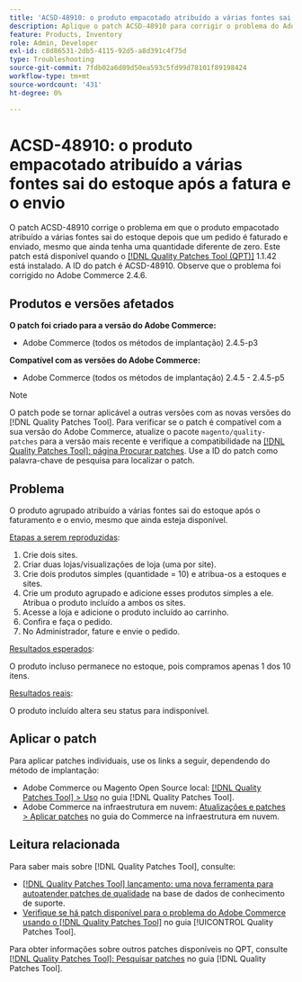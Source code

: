 ```yaml
---
title: 'ACSD-48910: o produto empacotado atribuído a várias fontes sai do estoque após a fatura e o envio'
description: Aplique o patch ACSD-48910 para corrigir o problema do Adobe Commerce em que o produto empacotado atribuído a várias fontes fica esgotado depois que um pedido é faturado e enviado, mesmo que ainda tenha uma quantidade diferente de zero.
feature: Products, Inventory
role: Admin, Developer
exl-id: c8d86531-2db5-4115-92d5-a8d391c4f75d
type: Troubleshooting
source-git-commit: 7fdb02a6d89d50ea593c5fd99d78101f89198424
workflow-type: tm+mt
source-wordcount: '431'
ht-degree: 0%

---
```


# ACSD-48910: o produto empacotado atribuído a várias fontes sai do estoque após a fatura e o envio

O patch ACSD-48910 corrige o problema em que o produto empacotado atribuído a várias fontes sai do estoque depois que um pedido é faturado e enviado, mesmo que ainda tenha uma quantidade diferente de zero. Este patch está disponível quando o [[!DNL Quality Patches Tool (QPT)]](https://experienceleague.adobe.com/en/docs/commerce-operations/tools/quality-patches-tool/quality-patches-tool-to-self-serve-quality-patches) 1.1.42 está instalado. A ID do patch é ACSD-48910. Observe que o problema foi corrigido no Adobe Commerce 2.4.6.

## Produtos e versões afetados

**O patch foi criado para a versão do Adobe Commerce:**

* Adobe Commerce (todos os métodos de implantação) 2.4.5-p3

**Compatível com as versões do Adobe Commerce:**

* Adobe Commerce (todos os métodos de implantação) 2.4.5 - 2.4.5-p5

>[!NOTE]
>
>O patch pode se tornar aplicável a outras versões com as novas versões do [!DNL Quality Patches Tool]. Para verificar se o patch é compatível com a sua versão do Adobe Commerce, atualize o pacote `magento/quality-patches` para a versão mais recente e verifique a compatibilidade na [[!DNL Quality Patches Tool]: página Procurar patches](https://experienceleague.adobe.com/tools/commerce-quality-patches/index.html). Use a ID do patch como palavra-chave de pesquisa para localizar o patch.

## Problema

O produto agrupado atribuído a várias fontes sai do estoque após o faturamento e o envio, mesmo que ainda esteja disponível.

<u>Etapas a serem reproduzidas</u>:

1. Crie dois sites.
1. Criar duas lojas/visualizações de loja (uma por site).
1. Crie dois produtos simples (quantidade = 10) e atribua-os a estoques e sites.
1. Crie um produto agrupado e adicione esses produtos simples a ele. Atribua o produto incluído a ambos os sites.
1. Acesse a loja e adicione o produto incluído ao carrinho.
1. Confira e faça o pedido.
1. No Administrador, fature e envie o pedido.

<u>Resultados esperados</u>:

O produto incluso permanece no estoque, pois compramos apenas 1 dos 10 itens.

<u>Resultados reais</u>:

O produto incluído altera seu status para indisponível.

## Aplicar o patch

Para aplicar patches individuais, use os links a seguir, dependendo do método de implantação:

* Adobe Commerce ou Magento Open Source local: [[!DNL Quality Patches Tool] > Uso](/help/tools/quality-patches-tool/usage.md) no guia [!DNL Quality Patches Tool].
* Adobe Commerce na infraestrutura em nuvem: [Atualizações e patches > Aplicar patches](https://experienceleague.adobe.com/docs/commerce-cloud-service/user-guide/develop/upgrade/apply-patches.html) no guia do Commerce na infraestrutura em nuvem.

## Leitura relacionada

Para saber mais sobre [!DNL Quality Patches Tool], consulte:

* [[!DNL Quality Patches Tool] lançamento: uma nova ferramenta para autoatender patches de qualidade](https://experienceleague.adobe.com/en/docs/commerce-operations/tools/quality-patches-tool/quality-patches-tool-to-self-serve-quality-patches) na base de dados de conhecimento de suporte.
* [Verifique se há patch disponível para o problema do Adobe Commerce usando o  [!DNL Quality Patches Tool]](/help/tools/quality-patches-tool/patches-available-in-qpt/check-patch-for-magento-issue-with-magento-quality-patches.md) no guia [!UICONTROL Quality Patches Tool].


Para obter informações sobre outros patches disponíveis no QPT, consulte [[!DNL Quality Patches Tool]: Pesquisar patches](https://experienceleague.adobe.com/tools/commerce-quality-patches/index.html) no guia [!DNL Quality Patches Tool].
